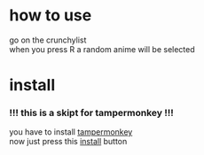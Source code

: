 # how to use
go on the crunchylist <br/>
when you press R a random anime will be selected 

# install
### !!! this is a skipt for tampermonkey !!!
you have to install [tampermonkey](https://www.tampermonkey.net/index.php?ext=fire&version=5.3.3)<br/>
now just press this [install](https://github.com/Slimeyzoo/Crunchylist-random-Anime/raw/refs/heads/main/Crunchylist-random-Anime-1.0.user.js) button
